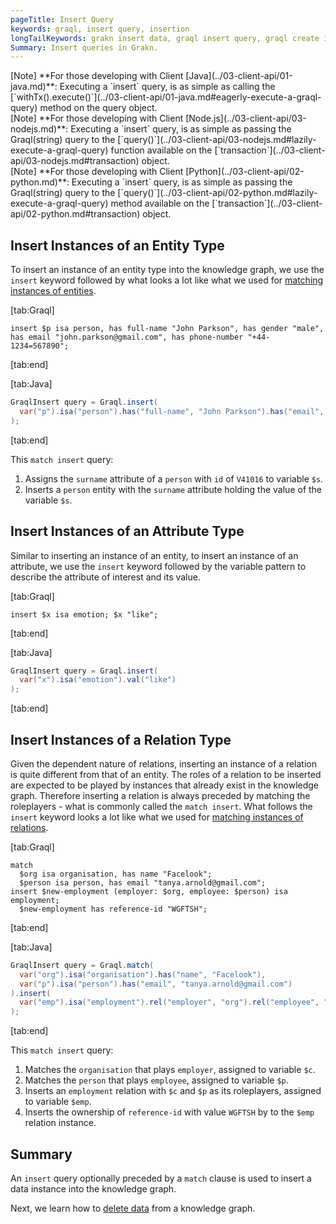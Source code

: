 ```yaml
---
pageTitle: Insert Query
keywords: graql, insert query, insertion
longTailKeywords: grakn insert data, graql insert query, graql create instances
Summary: Insert queries in Grakn.
---
```


<div class = "note">
[Note]
**For those developing with Client [Java](../03-client-api/01-java.md)**: Executing a `insert` query, is as simple as calling the [`withTx().execute()`](../03-client-api/01-java.md#eagerly-execute-a-graql-query) method on the query object.
</div>

<div class = "note">
[Note]
**For those developing with Client [Node.js](../03-client-api/03-nodejs.md)**: Executing a `insert` query, is as simple as passing the Graql(string) query to the [`query()`](../03-client-api/03-nodejs.md#lazily-execute-a-graql-query) function available on the [`transaction`](../03-client-api/03-nodejs.md#transaction) object.
</div>

<div class = "note">
[Note]
**For those developing with Client [Python](../03-client-api/02-python.md)**: Executing a `insert` query, is as simple as passing the Graql(string) query to the [`query()`](../03-client-api/02-python.md#lazily-execute-a-graql-query) method available on the [`transaction`](../03-client-api/02-python.md#transaction) object.
</div>

## Insert Instances of an Entity Type
To insert an instance of an entity type into the knowledge graph, we use the `insert` keyword followed by what looks a lot like what we used for [matching instances of entities](../10-query/01-match-clause.md#match-instances-of-an-entity).

<div class="tabs dark">

[tab:Graql]
```graql
insert $p isa person, has full-name "John Parkson", has gender "male", has email "john.parkson@gmail.com", has phone-number "+44-1234=567890";
```
[tab:end]

[tab:Java]
```java
GraqlInsert query = Graql.insert(
  var("p").isa("person").has("full-name", "John Parkson").has("email", "john.parkson@gmail.com").has("phone-number", "+44-1234-567890")
);
```
[tab:end]
</div>

This `match insert` query:
1. Assigns the `surname` attribute of a `person` with `id` of `V41016` to variable `$s`.
2. Inserts a `person` entity with the `surname` attribute holding the value of the variable `$s`.

## Insert Instances of an Attribute Type
Similar to inserting an instance of an entity, to insert an instance of an attribute, we use the `insert` keyword followed by the variable pattern to describe the attribute of interest and its value.

<div class="tabs dark">

[tab:Graql]
```graql
insert $x isa emotion; $x "like";
```
[tab:end]

[tab:Java]
```java
GraqlInsert query = Graql.insert(
  var("x").isa("emotion").val("like")
);
```
[tab:end]
</div>

## Insert Instances of a Relation Type
Given the dependent nature of relations, inserting an instance of a relation is quite different from that of an entity. The roles of a relation to be inserted are expected to be played by instances that already exist in the knowledge graph. Therefore inserting a relation is always preceded by matching the roleplayers - what is commonly called the `match insert`. What follows the `insert` keyword looks a lot like what we used for [matching instances of relations](../10-query/01-match-clause.md#match-instances-of-a-relation).

<div class="tabs dark">

[tab:Graql]
```graql
match
  $org isa organisation, has name "Facelook";
  $person isa person, has email "tanya.arnold@gmail.com";
insert $new-employment (employer: $org, employee: $person) isa employment;
  $new-employment has reference-id "WGFTSH";
```
[tab:end]

[tab:Java]
```java
GraqlInsert query = Graql.match(
  var("org").isa("organisation").has("name", "Facelook"),
  var("p").isa("person").has("email", "tanya.arnold@gmail.com")
).insert(
  var("emp").isa("employment").rel("employer", "org").rel("employee", "p").has("reference-id", "WGFTSH")
);
```
[tab:end]
</div>

This `match insert` query:
1. Matches the `organisation` that plays `employer`, assigned to variable `$c`.
2. Matches the `person` that plays `employee`, assigned to variable `$p`.
3. Inserts an `employment` relation with `$c` and `$p` as its roleplayers, assigned to variable `$emp`.
4. Inserts the ownership of `reference-id` with value `WGFTSH` by to the `$emp` relation instance.

## Summary
An `insert` query optionally preceded by a `match` clause is used to insert a data instance into the knowledge graph.

Next, we learn how to [delete data](../10-query/04-delete-query.md) from a knowledge graph.